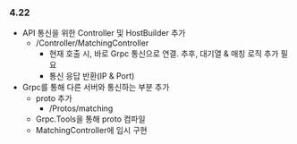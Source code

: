 ### 4.22

- API 통신을 위한 Controller 및 HostBuilder 추가
    - /Controller/MatchingController
        - 현재 호출 시, 바로 Grpc 통신으로 연결.
        추후, 대기열 & 매칭 로직 추가 필요
        - 통신 응답 반환(IP & Port)
- Grpc를 통해 다른 서버와 통신하는 부분 추가
    - proto 추가
        - /Protos/matching
    - Grpc.Tools을 통해 proto 컴파일
    - MatchingController에 임시 구현